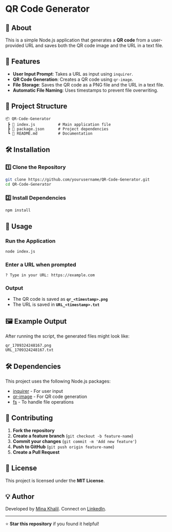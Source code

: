 # QR Code Generator

## 📌 About

This is a simple Node.js application that generates a **QR code** from a user-provided URL and saves both the QR code image and the URL in a text file.

## 🚀 Features

- **User Input Prompt**: Takes a URL as input using `inquirer`.
- **QR Code Generation**: Creates a QR code using `qr-image`.
- **File Storage**: Saves the QR code as a PNG file and the URL in a text file.
- **Automatic File Naming**: Uses timestamps to prevent file overwriting.

## 📂 Project Structure

```
📦 QR-Code-Generator
 ┣ 📜 index.js          # Main application file
 ┣ 📜 package.json      # Project dependencies
 ┗ 📜 README.md         # Documentation
```

## 🛠 Installation

### 1️⃣ Clone the Repository

```sh
git clone https://github.com/yourusername/QR-Code-Generator.git
cd QR-Code-Generator
```

### 2️⃣ Install Dependencies

```sh
npm install
```

## 🎯 Usage

### Run the Application

```sh
node index.js
```

### Enter a URL when prompted

```
? Type in your URL: https://example.com
```

### Output

- The QR code is saved as **`qr_<timestamp>.png`**
- The URL is saved in **`URL_<timestamp>.txt`**

## 🖼 Example Output

After running the script, the generated files might look like:

```
qr_1709324248167.png
URL_1709324248167.txt
```

## 🛠 Dependencies

This project uses the following Node.js packages:

- [inquirer](https://www.npmjs.com/package/inquirer) - For user input
- [qr-image](https://www.npmjs.com/package/qr-image) - For QR code generation
- [fs](https://nodejs.org/api/fs.html) - To handle file operations

## 🤝 Contributing

1. **Fork the repository**
2. **Create a feature branch** (`git checkout -b feature-name`)
3. **Commit your changes** (`git commit -m 'Add new feature'`)
4. **Push to GitHub** (`git push origin feature-name`)
5. **Create a Pull Request**

## 📜 License

This project is licensed under the **MIT License**.

## 💡 Author

Developed by [Mina Khalil](https://github.com/mina-y-khalil). Connect on [LinkedIn](https://www.linkedin.com/in/mina-khalil-9159a795/).

---

⭐ **Star this repository** if you found it helpful!
